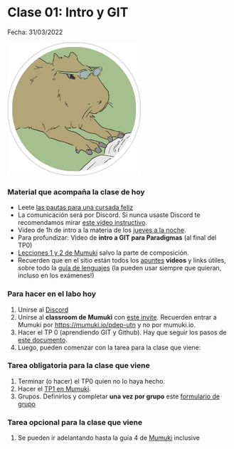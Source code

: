 # Clase 01: Intro y GIT

Fecha: 31/03/2022

![Carpileyendo](../2021/assets/Clase%2001%20-%20Carpi%20leyendo.png)

### Material que acompaña la clase de hoy

* Leete [las pautas para una cursada feliz](https://docs.google.com/document/d/e/2PACX-1vTKoI8On5mP6SVd1UhBQEV85StwYeFoLaLH6E-yjAPzMRzK9BhHI_IKk-atcDfkp5ORfz1_c_zi-ErQ/pub)
* La comunicación será por Discord. Si nunca usaste Discord te recomendamos mirar [este video instructivo](https://youtu.be/A7eZOivOid4). 
* Video de 1h de intro a la materia de los [jueves a la noche](https://www.youtube.com/watch?v=z20-xv5eLFA&ab_channel=ParadigmasdeProgramaci%C3%B3n-JuevesNoche).
* Para profundizar: Video de **intro a GIT para Paradigmas** (al final del TP0)
* [Lecciones 1 y 2 de Mumuki](https://mumuki.io/pdep-utn/chapters/435-programacion-funcional) salvo la parte de composición.
* Recuerden que en el sitio están todos los [apuntes](https://www.pdep.com.ar/material/apuntes) **videos** y links útiles, sobre todo la [guía de lenguajes](https://docs.google.com/document/d/e/2PACX-1vTlLkakSbp6ubcIq00PU4-Z96tg8CUSc8bO793_uftmiGjfkSn7Ug-F_y0-ieIWG6aWfuoHLJrRL8Fd/pub) (la pueden usar siempre que quieran, incluso en los exámenes!)

### Para hacer en el labo hoy

1. Unirse al [Discord](https://discord.gg/Q7aDJPVE7R)
2. Unirse al **classroom de Mumuki** con [este invite](https://mumuki.io/pdep-utn/join/vzcatA). Recuerden entrar a Mumuki por https://mumuki.io/pdep-utn y no por mumuki.io.
3. Hacer el TP 0 (aprendiendo GIT y Github). Hay que seguir los pasos de [este documento](https://docs.google.com/document/d/1bqmKzp4DsbW8GUBB_GdCihU6x3LPHwirPMDw9Wpqz1Y/edit?usp=sharing).
4. Luego, pueden comenzar con la tarea para la clase que viene:

### Tarea obligatoria para la clase que viene

1. Terminar (o hacer) el TP0 quien no lo haya hecho.
2. Hacer el [TP1 en Mumuki](próximamente). 
3. Grupos. Definirlos y completar **una vez por grupo** este [formulario de grupo](https://docs.google.com/forms/d/e/1FAIpQLSdnqJcAOK4u0zsHg51-d7a8qxwUSuzBPFDD-F0Z_y3jZtJfIA/viewform)

### Tarea opcional para la clase que viene
1. Se pueden ir adelantando hasta la guía 4 de [Mumuki](https://mumuki.io/pdep-utn/chapters/435-programacion-funcional) inclusive
